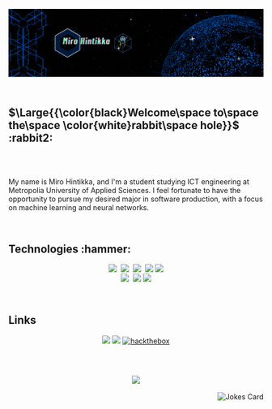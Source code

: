 
![Header](./dev_making.gif)
<h2><br>$\Large{{\color{black}Welcome\space to\space the\space \color{white}rabbit\space hole}}$ :rabbit2:</h2>
<br><br><p>My name is Miro Hintikka, and I'm a student studying ICT engineering at Metropolia University
of Applied Sciences. I feel fortunate to have the opportunity to pursue my desired major in software production,
with a focus on machine learning and neural networks.</p>

<br>
<!-- HTML -->
<h2 >Technologies :hammer:</h2>
  <p align="center">
    <img src="https://img.shields.io/badge/java-%23ED8B00.svg?style=for-the-badge&logo=openjdk&logoColor=white"/>&nbsp;
    <img src="https://img.shields.io/badge/python-3670A0?style=for-the-badge&logo=python&logoColor=ffdd54"/>&nbsp;
    <img src="https://img.shields.io/badge/javascript-%23323330.svg?style=for-the-badge&logo=javascript&logoColor=%23F7DF1E"/>&nbsp;
    <img src="https://img.shields.io/badge/html5-%23E34F26.svg?style=for-the-badge&logo=html5&logoColor=white"/>
    <img src="https://img.shields.io/badge/css3-%231572B6.svg?style=for-the-badge&logo=css3&logoColor=white"/>
    <br>
    <img src="https://img.shields.io/badge/mysql-%2300f.svg?style=for-the-badge&logo=mysql&logoColor=white"/>&nbsp;
    <img src="https://img.shields.io/badge/postgres-%23316192.svg?style=for-the-badge&logo=postgresql&logoColor=white"/>
    <img src="https://img.shields.io/badge/MariaDB-003545?style=for-the-badge&logo=mariadb&logoColor=white"/>
  </p>
<br>

<h2>Links</h2>
  <p align="center">
    <a href="mailto:miro.hintikka@gmail.com"><img src="https://img.shields.io/badge/Gmail-D14836?style=for-the-badge&logo=gmail&logoColor=white"></a>
    <a href="https://www.linkedin.com/in/miro-hintikka-635b09291/"><img src="https://img.shields.io/badge/linkedin-%230077B5.svg?style=for-the-badge&logo=linkedin&logoColor=white"></a>
    <a href='https://app.hackthebox.com/profile/1524808' target="_blank"><img alt='hackthebox' src='https://img.shields.io/badge/Hackthebox-100000?style=for-the-badge&logo=hackthebox&logoColor=3CFF60&labelColor=616169&color=34343C'/></a>
  </p>
  <br>
  <h2></h2>
  <p align="center">
    <img src="https://profile-counter.glitch.me/hinmiro/count.svg"/>
    <p align="right">
      <img src="https://readme-jokes.vercel.app/api" alt="Jokes Card" />
    </p>
  </p>
    


